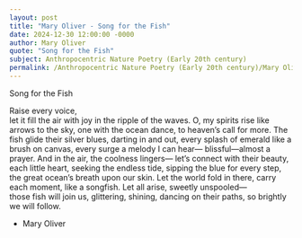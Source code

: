 ```yaml
---
layout: post
title: "Mary Oliver - Song for the Fish"
date: 2024-12-30 12:00:00 -0000
author: Mary Oliver
quote: "Song for the Fish"
subject: Anthropocentric Nature Poetry (Early 20th century)
permalink: /Anthropocentric Nature Poetry (Early 20th century)/Mary Oliver/Mary Oliver - Song for the Fish
---
```


Song for the Fish

Raise every voice,  
let it fill the air with joy 
in the ripple of the waves. 
O, my spirits rise 
like arrows to the sky, 
one with the ocean dance, 
to heaven’s call for more. 
The fish glide their silver blues, 
darting in and out, 
every splash of emerald 
like a brush on canvas, 
every surge a melody I can hear— 
blissful—almost a prayer. 
And in the air, the coolness lingers— 
let’s connect with their beauty, 
each little heart, seeking the endless tide, 
sipping the blue for every step, 
the great ocean’s breath upon our skin. 
Let the world fold in there, 
carry each moment, like a songfish. 
Let all arise, 
sweetly unspooled—  
those fish will join us, glittering, 
shining, dancing on their paths, 
so brightly we will follow.


- Mary Oliver
